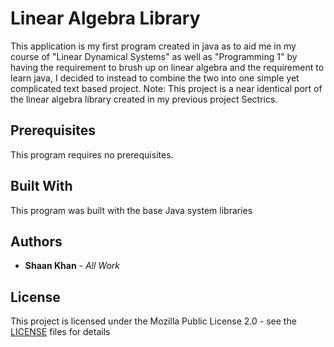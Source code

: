# Linear Algebra Library
This application is my first program created in java as to aid me in my course of "Linear Dynamical Systems" as well as "Programming 1" by having the requirement to brush up on linear algebra and the requirement to learn java, I decided to instead to combine the two into one simple yet complicated text based project. Note: This project is a near identical port of the linear algebra library created in my previous project Sectrics.

## Prerequisites
This program requires no prerequisites.

## Built With
This program was built with the base Java system libraries

## Authors
* **Shaan Khan** - *All Work*

## License
This project is licensed under the Mozilla Public License 2.0 - see the [LICENSE](https://github.com/ShaanCoding/Linear-Algebra-Library/blob/master/LICENSE) files for details
